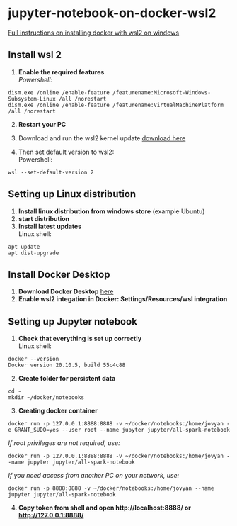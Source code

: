 # jupyter-notebook-on-docker-wsl2

[Full instructions on installing docker with wsl2 on windows](https://docs.docker.com/docker-for-windows/wsl/)

## Install wsl 2
1. **Enable the required features**  
*Powershell:*
```
dism.exe /online /enable-feature /featurename:Microsoft-Windows-Subsystem-Linux /all /norestart
dism.exe /online /enable-feature /featurename:VirtualMachinePlatform /all /norestart
```

2. **Restart your PC**

3. Download and run the wsl2 kernel update [download here](https://wslstorestorage.blob.core.windows.net/wslblob/wsl_update_x64.msi)

4. Then set default version to wsl2:  
Powershell:
```
wsl --set-default-version 2
```

## Setting up Linux distribution

1. **Install linux distribution from windows store** (example Ubuntu)
2. **start distribution**
3. **Install latest updates**  
Linux shell:
```
apt update 
apt dist-upgrade
```

## Install Docker Desktop

1. **Download Docker Desktop** [here](https://hub.docker.com/editions/community/docker-ce-desktop-windows/)
2. **Enable wsl2 integation in Docker: Settings/Resources/wsl integration**

## Setting up Jupyter notebook 
1. **Check that everything is set up correctly**  
Linux shell:
```
docker --version
Docker version 20.10.5, build 55c4c88
```

2. **Create folder for persistent data**
```
cd ~
mkdir ~/docker/notebooks
```

3. **Creating docker container**
```
docker run -p 127.0.0.1:8888:8888 -v ~/docker/notebooks:/home/jovyan -e GRANT_SUDO=yes --user root --name jupyter jupyter/all-spark-notebook
```
*If root privileges are not required, use:*
```
docker run -p 127.0.0.1:8888:8888 -v ~/docker/notebooks:/home/jovyan --name jupyter jupyter/all-spark-notebook
```
*If you need access from another PC on your network, use:*
```
docker run -p 8888:8888 -v ~/docker/notebooks:/home/jovyan --name jupyter jupyter/all-spark-notebook
```
4. **Copy token from shell and open http://localhost:8888/ or http://127.0.0.1:8888/**
